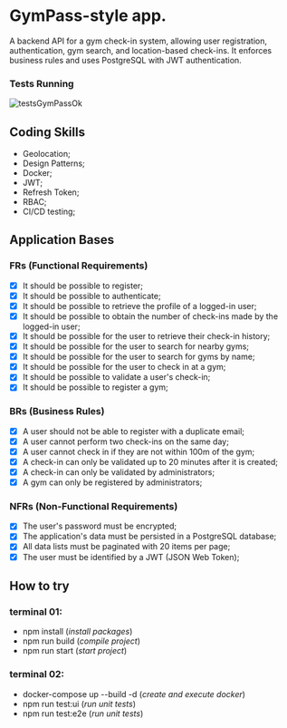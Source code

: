 # GymPass-style app.

A backend API for a gym check-in system, allowing user registration, authentication, gym search, and location-based check-ins. It enforces business rules and uses PostgreSQL with JWT authentication.

### Tests Running
![testsGymPassOk](https://github.com/user-attachments/assets/fa3b1ad5-bc07-4b0f-a86a-b39443f34b4c)


## Coding Skills
- Geolocation;
- Design Patterns;
- Docker;
- JWT;
- Refresh Token;
- RBAC;
- CI/CD testing;

## Application Bases

### FRs (Functional Requirements)
- [x] It should be possible to register;
- [x] It should be possible to authenticate;
- [x] It should be possible to retrieve the profile of a logged-in user;
- [x] It should be possible to obtain the number of check-ins made by the logged-in user;
- [x] It should be possible for the user to retrieve their check-in history;
- [x] It should be possible for the user to search for nearby gyms;
- [x] It should be possible for the user to search for gyms by name;
- [x] It should be possible for the user to check in at a gym;
- [x] It should be possible to validate a user's check-in;
- [x] It should be possible to register a gym;

### BRs (Business Rules)
- [x] A user should not be able to register with a duplicate email;
- [x] A user cannot perform two check-ins on the same day;
- [x] A user cannot check in if they are not within 100m of the gym;
- [x] A check-in can only be validated up to 20 minutes after it is created;
- [x] A check-in can only be validated by administrators;
- [x] A gym can only be registered by administrators;

### NFRs (Non-Functional Requirements)
- [x] The user's password must be encrypted;
- [x] The application's data must be persisted in a PostgreSQL database;
- [x] All data lists must be paginated with 20 items per page;
- [x] The user must be identified by a JWT (JSON Web Token);

## How to try

### terminal 01:
- npm install (*install packages*)
- npm run build (*compile project*)
- npm run start (*start project*)

### terminal 02:
- docker-compose up --build -d (*create and execute docker*)
- npm run test:ui (*run unit tests*)
- npm run test:e2e (*run unit tests*)
